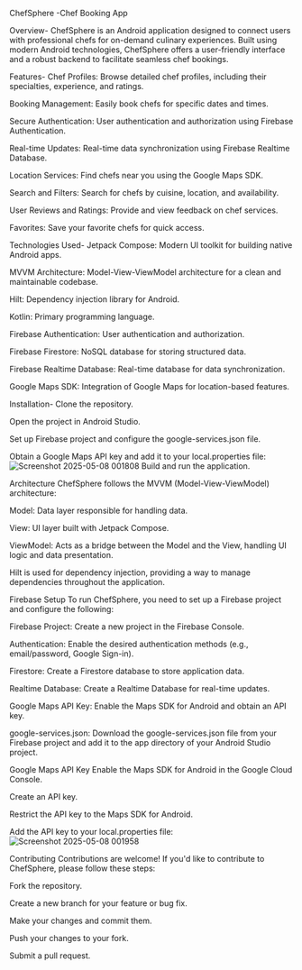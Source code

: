 ChefSphere -Chef Booking App


Overview-
ChefSphere is an Android application designed to connect users with professional chefs for on-demand culinary experiences. Built using modern Android technologies, ChefSphere offers a user-friendly interface and a robust backend to facilitate seamless chef bookings.

Features-
Chef Profiles: Browse detailed chef profiles, including their specialties, experience, and ratings.

Booking Management: Easily book chefs for specific dates and times.

Secure Authentication: User authentication and authorization using Firebase Authentication.

Real-time Updates: Real-time data synchronization using Firebase Realtime Database.

Location Services: Find chefs near you using the Google Maps SDK.

Search and Filters: Search for chefs by cuisine, location, and availability.

User Reviews and Ratings: Provide and view feedback on chef services.

Favorites: Save your favorite chefs for quick access.



Technologies Used-
Jetpack Compose: Modern UI toolkit for building native Android apps.

MVVM Architecture: Model-View-ViewModel architecture for a clean and maintainable codebase.

Hilt: Dependency injection library for Android.

Kotlin: Primary programming language.

Firebase Authentication: User authentication and authorization.

Firebase Firestore: NoSQL database for storing structured data.

Firebase Realtime Database: Real-time database for data synchronization.

Google Maps SDK: Integration of Google Maps for location-based features.



Installation-
Clone the repository.

Open the project in Android Studio.

Set up Firebase project and configure the google-services.json file.

Obtain a Google Maps API key and add it to your local.properties file:
![Screenshot 2025-05-08 001808](https://github.com/user-attachments/assets/f1d4fcb7-963a-4501-8479-b0c964fe6c85)
Build and run the application.



Architecture
ChefSphere follows the MVVM (Model-View-ViewModel) architecture:

Model: Data layer responsible for handling data.

View: UI layer built with Jetpack Compose.

ViewModel: Acts as a bridge between the Model and the View, handling UI logic and data presentation.

Hilt is used for dependency injection, providing a way to manage dependencies throughout the application.



Firebase Setup
To run ChefSphere, you need to set up a Firebase project and configure the following:

Firebase Project: Create a new project in the Firebase Console.

Authentication: Enable the desired authentication methods (e.g., email/password, Google Sign-in).

Firestore: Create a Firestore database to store application data.

Realtime Database: Create a Realtime Database for real-time updates.

Google Maps API Key: Enable the Maps SDK for Android and obtain an API key.

google-services.json: Download the google-services.json file from your Firebase project and add it to the app directory of your Android Studio project.


Google Maps API Key
Enable the Maps SDK for Android in the Google Cloud Console.

Create an API key.

Restrict the API key to the Maps SDK for Android.

Add the API key to your local.properties file:![Screenshot 2025-05-08 001958](https://github.com/user-attachments/assets/fbc6e508-4b16-41ca-a72a-1685c58b2883)


Contributing
Contributions are welcome! If you'd like to contribute to ChefSphere, please follow these steps:

Fork the repository.

Create a new branch for your feature or bug fix.

Make your changes and commit them.

Push your changes to your fork.

Submit a pull request.

